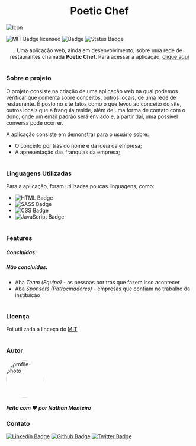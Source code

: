 **<h1 align="center">Poetic Chef</h1>**

![Icon](https://user-images.githubusercontent.com/87106760/200183067-1cd68714-3110-4d64-b209-1ec2da21e6c7.png)

<!-- ![Logo](/MiR/assets/midia/others/screenshot.png) -->
<!-- <hr> -->

![MIT Badge licensed](https://img.shields.io/badge/license-MIT-informational)
![Badge](https://img.shields.io/badge/lançamento-Novembro-blue)
![Status Badge](https://img.shields.io/badge/status-em_desenvolvimento-green)

<p align="center">Uma aplicação web, ainda em desenvolvimento, sobre uma rede de restaurantes chamada <strong>Poetic Chef</strong>. Para acessar a aplicação, <a href="https://nathanmontt.github.io/Poetic-Chef/">clique aqui</a></p>

#
### **Sobre o projeto**
O projeto consiste na criação de uma aplicação web na qual podemos verificar que comenta sobre conceitos, outros locais, de uma rede de restaurante. É posto no site fatos como o que levou ao conceito do site, outros locais que a franquia reside, além de uma forma de contato com o dono, onde um email padrão será enviado e, a partir daí, uma possível conversa pode ocorrer.

A aplicação consiste em demonstrar para o usuário sobre:

* O conceito por trás do nome e da ideia da empresa;
* A apresentação das franquias da empresa;

#
### **Linguagens Utilizadas**

Para a aplicação, foram utilizadas poucas linguagens, como:

-  ![HTML Badge](https://img.shields.io/badge/HTML-orange)
-  ![SASS Badge](https://img.shields.io/badge/SASS-ff69b4)
-  ![CSS Badge](https://img.shields.io/badge/CSS-blue)
-  ![JavaScript Badge](https://img.shields.io/badge/JavaScript-yellow)
<!-- [MIT licensed](./LICENSE). -->
#
### **Features**
##### **Concluídas:**

##### **Não concluídas:**
* Aba <i>Team (Equipe)</i> - as pessoas por trás que fazem isso acontecer
* Aba <i>Sponsors (Patrocinadores)</i> - empresas que confiam no trabalho da instituição
#
### **Licença**
Foi utilizada a linceça do [MIT](./LICENSE)

#
### **Autor**
<img style="border-radius: 100%" src="https://avatars.githubusercontent.com/u/87106760?s=400&u=a4fcaf45e79daf73720315436d4e598560012ff5&v=4" width="100px;" alt="profile-photo"/>

##### Feito com ❤️ por Nathan Monteiro

### **Contato**

[![Linkedin Badge](https://img.shields.io/badge/-LinkedIn-blue?style=flat-square&logo=Linkedin&logoColor=white&link=https://www.linkedin.com/in/fagnerpsantos/)](https://www.linkedin.com/in/nathan-monteiro/)
[![Github Badge](https://img.shields.io/badge/-Github-000?style=flat-square&logo=Github&logoColor=white&link=https://github.com/fagnerpsantos)](https://github.com/nathanmontt)
[![Twitter Badge](https://img.shields.io/badge/-Twitter-1ca0f1?style=flat-square&labelColor=1ca0f1&logo=twitter&logoColor=white&link=https://twitter.com/fagnerpsantos)](https://twitter.com/nathanmontt)

#
